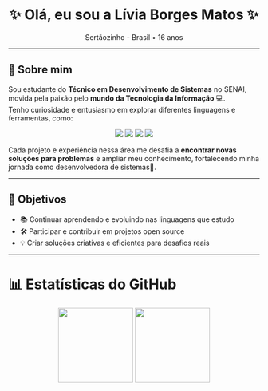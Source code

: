 

<h1 align="center">✨ Olá, eu sou a Lívia Borges Matos ✨</h1>

<p align="center">
   Sertãozinho - Brasil •  16 anos  
</p>

---

## 💫 Sobre mim

Sou estudante do **Técnico em Desenvolvimento de Sistemas** no SENAI, movida pela paixão pelo **mundo da Tecnologia da Informação** 💻.  
Tenho curiosidade e entusiasmo em explorar diferentes linguagens e ferramentas, como:

<p align="center">
  <img src="https://img.shields.io/badge/TypeScript-3178C6?style=for-the-badge&logo=typescript&logoColor=white">
  <img src="https://img.shields.io/badge/Java-ED8B00?style=for-the-badge&logo=openjdk&logoColor=white">
  <img src="https://img.shields.io/badge/Python-3776AB?style=for-the-badge&logo=python&logoColor=white">
  <img src="https://img.shields.io/badge/HTML5-E34F26?style=for-the-badge&logo=html5&logoColor=white">
</p>

Cada projeto e experiência nessa área me desafia a **encontrar novas soluções para problemas** e ampliar meu conhecimento, fortalecendo minha jornada como desenvolvedora de sistemas🚀.

---

## 🎯 Objetivos

- 📚 Continuar aprendendo e evoluindo nas linguagens que estudo  
- 🛠️ Participar e contribuir em projetos open source  
- 💡 Criar soluções criativas e eficientes para desafios reais  

---
# 📊 Estatísticas do GitHub

<p align="center">
  <img src="https://github-readme-stats.vercel.app/api?username=liviaborges27&show_icons=true&theme=radical" height="150">
  <img src="https://github-readme-stats.vercel.app/api/top-langs/?username=liviaborges27&layout=compact&theme=radical" height="150">
</p>



